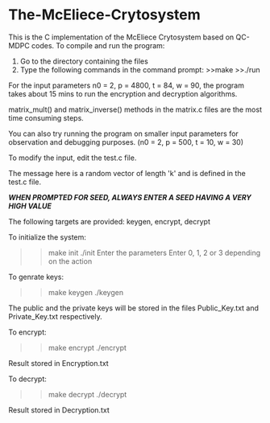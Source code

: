 # The-McEliece-Crytosystem
This is the C implementation of the McEliece Crytosystem based on QC-MDPC codes.
To compile and run the program:
1. Go to the directory containing the files
2. Type the following commands in the command prompt:
        >>make
        >>./run

For the input parameters n0 = 2, p = 4800, t = 84, w = 90, the program takes about 15 mins to run the encryption
and decryption algorithms.

matrix_mult() and matrix_inverse() methods in the matrix.c files are the most time consuming steps.

You can also try running the program on smaller input parameters for observation and debugging purposes. (n0 = 2, p = 500, t = 10, w = 30)

To modify the input, edit the test.c file.

The message here is a random vector of length 'k' and is defined in the test.c file.

***WHEN PROMPTED FOR SEED, ALWAYS ENTER A SEED HAVING A VERY HIGH VALUE***

The following targets are provided: keygen, encrypt, decrypt

To initialize the system:
>> make init
>>./init
>>Enter the parameters
>>Enter 0, 1, 2 or 3 depending on the action

To genrate keys:
>> make keygen
>>./keygen

The public and the private keys will be stored in the files Public_Key.txt and Private_Key.txt respectively.

To encrypt:
>> make encrypt
>>./encrypt

Result stored in Encryption.txt

To decrypt:
>> make decrypt
>>./decrypt

Result stored in Decryption.txt
